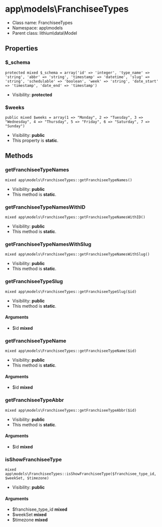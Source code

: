 app\models\FranchiseeTypes
===============






* Class name: FranchiseeTypes
* Namespace: app\models
* Parent class: lithium\data\Model





Properties
----------


### $_schema

    protected mixed $_schema = array('id' => 'integer', 'type_name' => 'string', 'abbr' => 'string', 'timestamp' => 'datetime', 'slug' => 'string', 'schedulable' => 'boolean', 'week' => 'string', 'date_start' => 'timestamp', 'date_end' => 'timestamp')





* Visibility: **protected**


### $weeks

    public mixed $weeks = array(1 => "Monday", 2 => "Tuesday", 3 => "Wednesday", 4 => "Thursday", 5 => "Friday", 6 => "Saturday", 7 => "Sunday")





* Visibility: **public**
* This property is **static**.


Methods
-------


### getFranchiseeTypeNames

    mixed app\models\FranchiseeTypes::getFranchiseeTypeNames()





* Visibility: **public**
* This method is **static**.




### getFranchiseeTypeNamesWithID

    mixed app\models\FranchiseeTypes::getFranchiseeTypeNamesWithID()





* Visibility: **public**
* This method is **static**.




### getFranchiseeTypeNamesWithSlug

    mixed app\models\FranchiseeTypes::getFranchiseeTypeNamesWithSlug()





* Visibility: **public**
* This method is **static**.




### getFranchiseeTypeSlug

    mixed app\models\FranchiseeTypes::getFranchiseeTypeSlug($id)





* Visibility: **public**
* This method is **static**.


#### Arguments
* $id **mixed**



### getFranchiseeTypeName

    mixed app\models\FranchiseeTypes::getFranchiseeTypeName($id)





* Visibility: **public**
* This method is **static**.


#### Arguments
* $id **mixed**



### getFranchiseeTypeAbbr

    mixed app\models\FranchiseeTypes::getFranchiseeTypeAbbr($id)





* Visibility: **public**
* This method is **static**.


#### Arguments
* $id **mixed**



### isShowFranchiseeType

    mixed app\models\FranchiseeTypes::isShowFranchiseeType($franchisee_type_id, $weekSet, $timezone)





* Visibility: **public**


#### Arguments
* $franchisee_type_id **mixed**
* $weekSet **mixed**
* $timezone **mixed**


